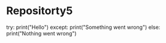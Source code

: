# Repositorty5
try:
    print("Hello")
except:
    print("Something went wrong")
else:
    print("Nothing went wrong")
